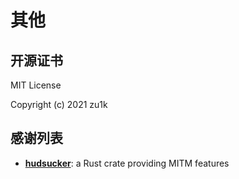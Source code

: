 # 其他

## 开源证书

MIT License

Copyright (c) 2021 zu1k

## 感谢列表

- [**hudsucker**](https://github.com/omjadas/hudsucker): a Rust crate providing MITM features

